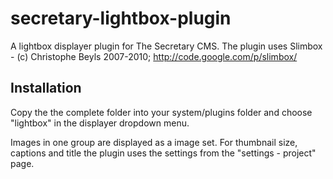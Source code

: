 secretary-lightbox-plugin
=========================

A lightbox displayer plugin for The Secretary CMS. The plugin uses Slimbox - (c) Christophe Beyls 2007-2010; http://code.google.com/p/slimbox/


## Installation
Copy the the complete folder into your system/plugins folder and choose "lightbox" in the displayer dropdown menu.

Images in one group are displayed as a image set. For thumbnail size, captions and title the plugin uses the settings from the "settings - project" page.